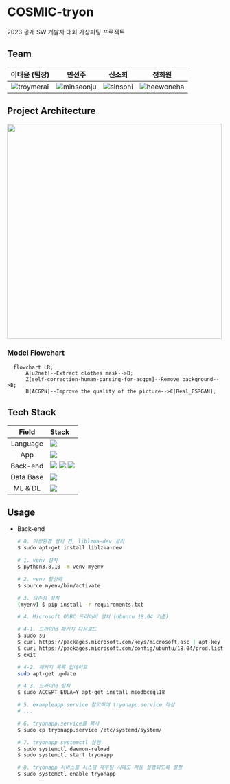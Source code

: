 # COSMIC-tryon
2023 공개 SW 개발자 대회 가상피팅 프로젝트


## Team

| **이태윤 (팀장)** | **민선주** | **신소희** | **정희원** |
|:---:|:---:|:---:|:---:|
| ![troymerai](https://github.com/troymerai.png) | ![minseonju](https://github.com/minseonju.png) | ![sinsohi](https://github.com/sinsohi.png) | ![heewoneha](https://github.com/heewoneha.png) |


## Project Architecture
<img align="center" width="500" src="https://github.com/troymerai/COSMIC-tryon/assets/74031620/53a7432e-a050-4302-8ad6-01013310dd73">


### Model Flowchart

```mermaid
  flowchart LR;
      A[u2net]--Extract clothes mask-->B;
      Z[self-correction-human-parsing-for-acgpn]--Remove background-->B;
      B[ACGPN]--Improve the quality of the picture-->C[Real_ESRGAN];
```


## Tech Stack

| Field | Stack |
|:---:|:---|
| Language | <img src="https://img.shields.io/badge/Python-3776AB?style=for-the-badge&logo=Python&logoColor=white"/> |
| App | <img src="https://img.shields.io/badge/Flutter-FAFAFA?style=for-the-badge&logo=flutter&logoColor=013ADF"/> |
| Back-end | <img src="https://img.shields.io/badge/Flask-black?style=for-the-badge&logo=flask&logoColor=white"/> <img src="https://img.shields.io/badge/Gunicorn-E6E6E6?style=for-the-badge&logo=gunicorn&logoColor=298A08"/> <img src="https://img.shields.io/badge/Nginx-21610B?style=for-the-badge&logo=Nginx&logoColor=white"/> |
| Data Base |  <img src="https://img.shields.io/badge/Azure SQL DB (MSSQL)-017CEE?style=for-the-badge&logo=microsoft&logoColor=white"/>  |
| ML & DL |  <img src="https://img.shields.io/badge/Google Colab-gray?style=for-the-badge&logo=googlecolab&logoColor=FF8000"/>  |


## Usage

- Back-end

    ```bash
    # 0. 가상환경 설치 전, liblzma-dev 설치
    $ sudo apt-get install liblzma-dev

    # 1. venv 설치
    $ python3.8.10 -m venv myenv

    # 2. venv 활성화
    $ source myenv/bin/activate

    # 3. 의존성 설치
    (myenv) $ pip install -r requirements.txt

    # 4. Microsoft ODBC 드라이버 설치 (Ubuntu 18.04 기준)
    
    # 4-1. 드라이버 패키지 다운로드
    $ sudo su
    $ curl https://packages.microsoft.com/keys/microsoft.asc | apt-key add -
    $ curl https://packages.microsoft.com/config/ubuntu/18.04/prod.list > /etc/apt/sources.list.d/mssql-release.list
    $ exit

    # 4-2. 패키지 목록 업데이트
    sudo apt-get update

    # 4-3. 드라이버 설치
    $ sudo ACCEPT_EULA=Y apt-get install msodbcsql18

    # 5. exampleapp.service 참고하여 tryonapp.service 작성
    # ...

    # 6. tryonapp.service를 복사
    $ sudo cp tryonapp.service /etc/systemd/system/

    # 7. tryonapp systemctl 실행
    $ sudo systemctl daemon-reload
    $ sudo systemctl start tryonapp

    # 8. tryonapp 서비스를 시스템 재부팅 시에도 자동 실행되도록 설정
    $ sudo systemctl enable tryonapp
    ```
